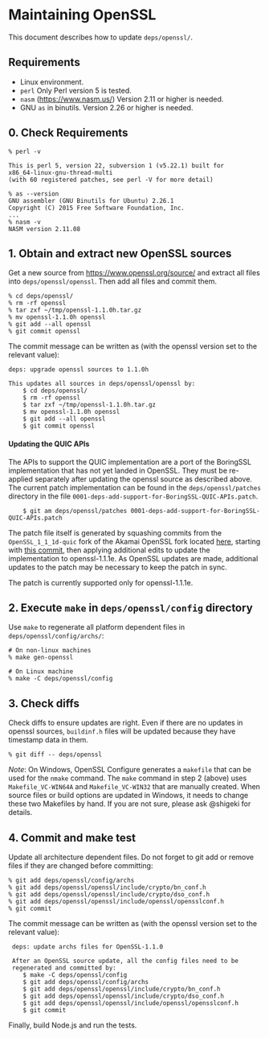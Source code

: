 # Maintaining OpenSSL

This document describes how to update `deps/openssl/`.

## Requirements
* Linux environment.
* `perl` Only Perl version 5 is tested.
* `nasm` (<https://www.nasm.us/>) Version 2.11 or higher is needed.
* GNU `as` in binutils. Version 2.26 or higher is needed.

## 0. Check Requirements

```console
% perl -v

This is perl 5, version 22, subversion 1 (v5.22.1) built for
x86_64-linux-gnu-thread-multi
(with 60 registered patches, see perl -V for more detail)

% as --version
GNU assembler (GNU Binutils for Ubuntu) 2.26.1
Copyright (C) 2015 Free Software Foundation, Inc.
...
% nasm -v
NASM version 2.11.08
```

## 1. Obtain and extract new OpenSSL sources

Get a new source from  <https://www.openssl.org/source/> and extract
all files into `deps/openssl/openssl`. Then add all files and commit
them.
```console
% cd deps/openssl/
% rm -rf openssl
% tar zxf ~/tmp/openssl-1.1.0h.tar.gz
% mv openssl-1.1.0h openssl
% git add --all openssl
% git commit openssl
````

The commit message can be written as (with the openssl version set
to the relevant value):
```text
deps: upgrade openssl sources to 1.1.0h

This updates all sources in deps/openssl/openssl by:
    $ cd deps/openssl/
    $ rm -rf openssl
    $ tar zxf ~/tmp/openssl-1.1.0h.tar.gz
    $ mv openssl-1.1.0h openssl
    $ git add --all openssl
    $ git commit openssl
```

#### Updating the QUIC APIs

The APIs to support the QUIC implementation are a port of the BoringSSL
implementation that has not yet landed in OpenSSL. They must be re-applied
separately after updating the openssl source as described above. The
current patch implementation can be found in the `deps/openssl/patches`
directory in the file `0001-deps-add-support-for-BoringSSL-QUIC-APIs.patch`.

```text
    $ git am deps/openssl/patches 0001-deps-add-support-for-BoringSSL-QUIC-APIs.patch
```

The patch file itself is generated by squashing commits from the
`OpenSSL_1_1_1d-quic` fork of the Akamai OpenSSL fork located
[here](https://github.com/akamai/openssl), starting with
[this commit](https://github.com/akamai/openssl/commit/f910151a5b60eb7b90d274332368226cc67479df),
then applying additional edits to update the implementation to
openssl-1.1.1e. As OpenSSL updates are made, additional updates
to the patch may be necessary to keep the patch in sync.

The patch is currently supported only for openssl-1.1.1e.

## 2. Execute `make` in `deps/openssl/config` directory

Use `make` to regenerate all platform dependent files in
`deps/openssl/config/archs/`:
```console
# On non-linux machines
% make gen-openssl

# On Linux machine
% make -C deps/openssl/config
```

## 3. Check diffs

Check diffs to ensure updates are right. Even if there are no updates in openssl
sources, `buildinf.h` files will be updated because they have timestamp
data in them.
```console
% git diff -- deps/openssl
```

*Note*: On Windows, OpenSSL Configure generates a `makefile` that can be
used for the `nmake` command. The `make` command in step 2 (above) uses
 `Makefile_VC-WIN64A` and `Makefile_VC-WIN32` that are manually
created. When source files or build options are updated in Windows,
it needs to change these two Makefiles by hand. If you are not sure,
please ask @shigeki for details.

## 4. Commit and make test

Update all architecture dependent files. Do not forget to git add or remove
files if they are changed before committing:
```console
% git add deps/openssl/config/archs
% git add deps/openssl/openssl/include/crypto/bn_conf.h
% git add deps/openssl/openssl/include/crypto/dso_conf.h
% git add deps/openssl/openssl/include/openssl/opensslconf.h
% git commit
```

The commit message can be written as (with the openssl version set
to the relevant value):
```text
 deps: update archs files for OpenSSL-1.1.0

 After an OpenSSL source update, all the config files need to be
 regenerated and committed by:
    $ make -C deps/openssl/config
    $ git add deps/openssl/config/archs
    $ git add deps/openssl/openssl/include/crypto/bn_conf.h
    $ git add deps/openssl/openssl/include/crypto/dso_conf.h
    $ git add deps/openssl/openssl/include/openssl/opensslconf.h
    $ git commit
```

Finally, build Node.js and run the tests.
